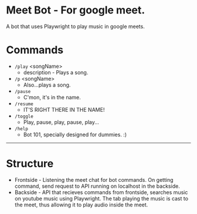 # Meet Bot - For google meet.

A bot that uses Playwright to play music in google meets.

# Commands

-   `/play` \<songName>
    - description - Plays a song.
-   `/p` \<songName>
    - Also...plays a song.
-   `/pause` 
	- C'mon, it's in the name.
-   `/resume` 
	- IT'S RIGHT THERE IN THE NAME!
-   `/toggle` 
	- Play, pause, play, pause, play...
-   `/help` 
	- Bot 101, specially designed for dummies. :)

---

# Structure

-   Frontside - Listening the meet chat for bot commands. On getting command, send request to API running on localhost in the backside.
-   Backside - API that recieves commands from frontside, searches music on youtube music using Playwright. The tab playing the music is cast to the meet, thus allowing it to play audio inside the meet.
